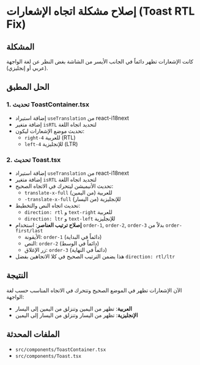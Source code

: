# إصلاح مشكلة اتجاه الإشعارات (Toast RTL Fix)

## المشكلة
كانت الإشعارات تظهر دائماً في الجانب الأيسر من الشاشة بغض النظر عن لغة الواجهة (عربي أو إنجليزي).

## الحل المطبق

### 1. تحديث ToastContainer.tsx
- إضافة استيراد `useTranslation` من react-i18next
- إضافة متغير `isRTL` لتحديد اتجاه اللغة
- تحديث موضع الإشعارات ليكون:
  - `right-4` للعربية (RTL)
  - `left-4` للإنجليزية (LTR)

### 2. تحديث Toast.tsx
- إضافة استيراد `useTranslation` من react-i18next
- إضافة متغير `isRTL` لتحديد اتجاه اللغة
- تحديث الأنيميشن ليتحرك في الاتجاه الصحيح:
  - `translate-x-full` للعربية (من اليمين)
  - `-translate-x-full` للإنجليزية (من اليسار)
- تحديث اتجاه النص والتخطيط:
  - `direction: rtl` و `text-right` للعربية
  - `direction: ltr` و `text-left` للإنجليزية
- **إصلاح ترتيب العناصر**: استخدام `order-1`, `order-2`, `order-3` بدلاً من `order-first/last`
  - الأيقونة: `order-1` (دائماً في البداية)
  - النص: `order-2` (دائماً في الوسط)
  - زر الإغلاق: `order-3` (دائماً في النهاية)
- هذا يضمن الترتيب الصحيح في كلا الاتجاهين بفضل `direction: rtl/ltr`

## النتيجة
الآن الإشعارات تظهر في الموضع الصحيح وتتحرك في الاتجاه المناسب حسب لغة الواجهة:
- **العربية**: تظهر من اليمين وتنزلق من اليمين إلى اليسار
- **الإنجليزية**: تظهر من اليسار وتنزلق من اليسار إلى اليمين

## الملفات المحدثة
- `src/components/ToastContainer.tsx`
- `src/components/Toast.tsx`
